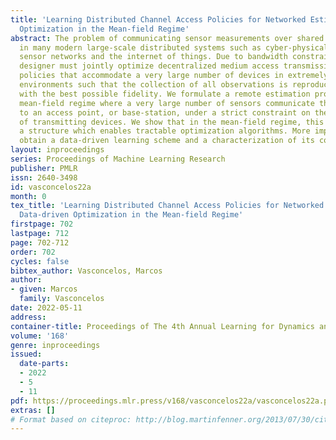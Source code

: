 ```yaml
---
title: 'Learning Distributed Channel Access Policies for Networked Estimation: Data-driven
  Optimization in the Mean-field Regime'
abstract: The problem of communicating sensor measurements over shared networks is  prevalent
  in many modern large-scale distributed systems such as cyber-physical systems, wireless
  sensor networks and the internet of things. Due to bandwidth constraints, the system
  designer must jointly optimize decentralized medium access transmission and estimation
  policies that accommodate a very large number of devices in extremely contested
  environments such that the collection of all observations is reproduced at the destination
  with the best possible fidelity. We formulate a remote estimation problem in the
  mean-field regime where a very large number of sensors communicate their observations
  to an access point, or base-station, under a strict constraint on the maximum fraction
  of transmitting devices. We show that in the mean-field regime, this problem exhibits
  a structure which enables tractable optimization algorithms. More importantly, we
  obtain a data-driven learning scheme and a characterization of its convergence rate.
layout: inproceedings
series: Proceedings of Machine Learning Research
publisher: PMLR
issn: 2640-3498
id: vasconcelos22a
month: 0
tex_title: 'Learning Distributed Channel Access Policies for Networked Estimation:
  Data-driven Optimization in the Mean-field Regime'
firstpage: 702
lastpage: 712
page: 702-712
order: 702
cycles: false
bibtex_author: Vasconcelos, Marcos
author:
- given: Marcos
  family: Vasconcelos
date: 2022-05-11
address:
container-title: Proceedings of The 4th Annual Learning for Dynamics and Control Conference
volume: '168'
genre: inproceedings
issued:
  date-parts:
  - 2022
  - 5
  - 11
pdf: https://proceedings.mlr.press/v168/vasconcelos22a/vasconcelos22a.pdf
extras: []
# Format based on citeproc: http://blog.martinfenner.org/2013/07/30/citeproc-yaml-for-bibliographies/
---
```

